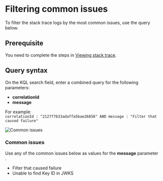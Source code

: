# Filtering common issues

To filter the stack trace logs by the most common issues, use the query below.

## Prerequisite

You need to complete the steps in [Viewing stack trace](https://docs.developer.tech.gov.sg/docs/apex-cloud-troubleshooting-guide/docs/logs/viewing-stack-trace).

## Query syntax

On the KQL search field, enter a combined query for the following parameters:

- **correlationId**
- **message**

For example:<br>
`correlationId : "2127f7633adaffa5bae26858" AND message : "Filter that caused failure"`

![Common issues](https://docs.developer.tech.gov.sg/docs/apex-cloud-troubleshooting-guide/images/common-issues.png ":size=243")

### Common issues

Use any of the common issues below as values for the **message** parameter .

- Filter that caused failure
- Unable to find Key ID in JWKS
